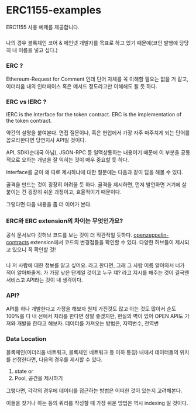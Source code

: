 # ERC1155-examples
ERC1155 사용 예제를 제공합니다.

###
나의 경우 블록체인 코어 & 메인넷 개발자를 목표로 하고 있기 때문에(코인 발행에 당당히 내 이름을 넣고 싶다.)

### ERC ?
Ethereum-Request for Comment 인데 단어 자체를 꼭 이해할 필요는 없을 거 같고, 이더리움 내의 인터페이스 혹은 메서드 정도라고만 이해해도 될 듯 하다.

### ERC vs IERC ?
IERC is the Interface for the token contract.
ERC is the implementation of the token contract.

약간의 설명을 붙여본다. 면접 질문이나, 혹은 현업에서 가장 자주 마주치게 되는 단어를 꼽으라한다면 당연지사 API일 것이다.

API, SDK(순대국 아님), JSON-RPC 등 일맥상통하는 내용이기 때문에 이 부분을 공통적으로 요하는 개념을 잘 익히는 것이 매우 중요할 듯 하다.

Interface를 굳이 왜 따로 제시하냐에 대한 질문에는 다음과 같이 답을 해볼 수 있다.

골격을 만드는 것이 굉장히 어려울 듯 하다.
골격을 제시하면, 먼저 발언하면 거기에 살 붙이는 건 굉장히 쉬운 과정이고, 효율적이기 때문이다.


그렇다면 다음 내용을 좀 더 이어가 본다.

### ERC와 ERC extension의 차이는 무엇인가요?
공식 문서보다 깃허브 코드를 보는 것이 더 직관적일 듯하다.
[openzeppelin-contracts](https://github.com/OpenZeppelin/openzeppelin-contracts)
extension에서 코드의 변경점들을 확인할 수 있다.
다양한 허브들이 제시되고 있으니 꼭 확인할 것!

###
나 저 사람에 대한 정보를 알고 싶어요. 라고 한다면,
그래 그 사람 이름 알아와서 너가 적어 알아봐줄게. 가 가장 낮은 단계일 것이고
누구 쟤? 라고 지시를 해주는 것이 결국엔 서비스고 API라는 것이 내 생각이다.

### API?
API를 하나 개발한다고 가정을 해보자
원체 가진것도 많고 아는 것도 많아서 순도 100%를 다 내 선에서 처리를 한다면 정말 좋겠지만, 현실의 벽이 있어
OPEN API도 가져와 개발을 한다고 해보자.
데이터를 가져오는 방법은, 지역변수, 전역변

### Data Location

블록체인(이더리움 네트워크, 블록체인 네트워크 등 이하 통칭) 내에서 데이터들의 위치를 선정한다면, 다음의 경우를 제시할 수 있다.

1. state or 
2. Pool, 공간을 제시하기

그렇다면, 각각의 경우에 데이터를 접근하는 방법은 어떠한 것이 있는지 고려해본다.



이들을 찾거나 하는 등의 쿼리를 작성할 때 가장 쉬운 방법은 역시 indexing 일 것이다.
